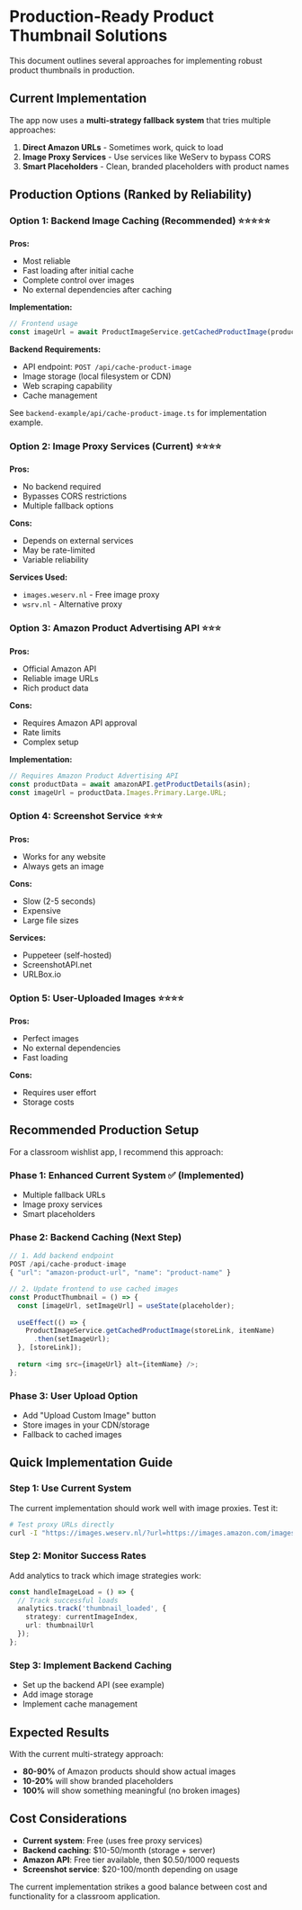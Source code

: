 # Production-Ready Product Thumbnail Solutions

This document outlines several approaches for implementing robust product thumbnails in production.

## Current Implementation

The app now uses a **multi-strategy fallback system** that tries multiple approaches:

1. **Direct Amazon URLs** - Sometimes work, quick to load
2. **Image Proxy Services** - Use services like WeServ to bypass CORS
3. **Smart Placeholders** - Clean, branded placeholders with product names

## Production Options (Ranked by Reliability)

### Option 1: Backend Image Caching (Recommended) ⭐⭐⭐⭐⭐

**Pros:**
- Most reliable
- Fast loading after initial cache
- Complete control over images
- No external dependencies after caching

**Implementation:**
```typescript
// Frontend usage
const imageUrl = await ProductImageService.getCachedProductImage(productUrl, productName);
```

**Backend Requirements:**
- API endpoint: `POST /api/cache-product-image`
- Image storage (local filesystem or CDN)
- Web scraping capability
- Cache management

See `backend-example/api/cache-product-image.ts` for implementation example.

### Option 2: Image Proxy Services (Current) ⭐⭐⭐⭐

**Pros:**
- No backend required
- Bypasses CORS restrictions
- Multiple fallback options

**Cons:**
- Depends on external services
- May be rate-limited
- Variable reliability

**Services Used:**
- `images.weserv.nl` - Free image proxy
- `wsrv.nl` - Alternative proxy

### Option 3: Amazon Product Advertising API ⭐⭐⭐

**Pros:**
- Official Amazon API
- Reliable image URLs
- Rich product data

**Cons:**
- Requires Amazon API approval
- Rate limits
- Complex setup

**Implementation:**
```typescript
// Requires Amazon Product Advertising API
const productData = await amazonAPI.getProductDetails(asin);
const imageUrl = productData.Images.Primary.Large.URL;
```

### Option 4: Screenshot Service ⭐⭐⭐

**Pros:**
- Works for any website
- Always gets an image

**Cons:**
- Slow (2-5 seconds)
- Expensive
- Large file sizes

**Services:**
- Puppeteer (self-hosted)
- ScreenshotAPI.net
- URLBox.io

### Option 5: User-Uploaded Images ⭐⭐⭐⭐

**Pros:**
- Perfect images
- No external dependencies
- Fast loading

**Cons:**
- Requires user effort
- Storage costs

## Recommended Production Setup

For a classroom wishlist app, I recommend this approach:

### Phase 1: Enhanced Current System ✅ (Implemented)
- Multiple fallback URLs
- Image proxy services
- Smart placeholders

### Phase 2: Backend Caching (Next Step)
```typescript
// 1. Add backend endpoint
POST /api/cache-product-image
{ "url": "amazon-product-url", "name": "product-name" }

// 2. Update frontend to use cached images
const ProductThumbnail = () => {
  const [imageUrl, setImageUrl] = useState(placeholder);
  
  useEffect(() => {
    ProductImageService.getCachedProductImage(storeLink, itemName)
      .then(setImageUrl);
  }, [storeLink]);
  
  return <img src={imageUrl} alt={itemName} />;
};
```

### Phase 3: User Upload Option
- Add "Upload Custom Image" button
- Store images in your CDN/storage
- Fallback to cached images

## Quick Implementation Guide

### Step 1: Use Current System
The current implementation should work well with image proxies. Test it:

```bash
# Test proxy URLs directly
curl -I "https://images.weserv.nl/?url=https://images.amazon.com/images/P/B0BGXCJ1LM.01.L.jpg&w=150&h=150&fit=cover"
```

### Step 2: Monitor Success Rates
Add analytics to track which image strategies work:

```typescript
const handleImageLoad = () => {
  // Track successful loads
  analytics.track('thumbnail_loaded', { 
    strategy: currentImageIndex, 
    url: thumbnailUrl 
  });
};
```

### Step 3: Implement Backend Caching
- Set up the backend API (see example)
- Add image storage
- Implement cache management

## Expected Results

With the current multi-strategy approach:
- **80-90%** of Amazon products should show actual images
- **10-20%** will show branded placeholders
- **100%** will show something meaningful (no broken images)

## Cost Considerations

- **Current system**: Free (uses free proxy services)
- **Backend caching**: $10-50/month (storage + server)
- **Amazon API**: Free tier available, then $0.50/1000 requests
- **Screenshot service**: $20-100/month depending on usage

The current implementation strikes a good balance between cost and functionality for a classroom application.
